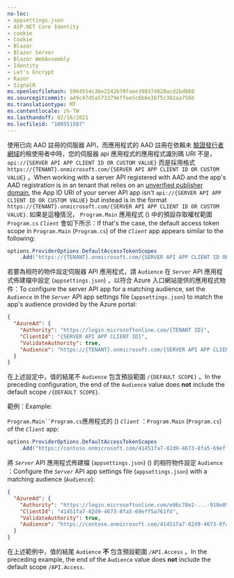 ```yaml
---
no-loc:
- appsettings.json
- ASP.NET Core Identity
- cookie
- Cookie
- Blazor
- Blazor Server
- Blazor WebAssembly
- Identity
- Let's Encrypt
- Razor
- SignalR
ms.openlocfilehash: 5964554c36e2242b70faee390374828acd2bd860
ms.sourcegitcommit: a49c47d5a573379effee5c6b6e36f5c302aa756b
ms.translationtype: MT
ms.contentlocale: zh-TW
ms.lasthandoff: 02/16/2021
ms.locfileid: "100551587"
---
```

<span data-ttu-id="656e5-101">使用已向 AAD 註冊的伺服器 API，而應用程式的 AAD 註冊在依賴未 [驗證發行者網域](/azure/active-directory/develop/howto-configure-publisher-domain)的租使用者中時，您的伺服器 api 應用程式的應用程式識別碼 URI 不是， `api://{SERVER API APP CLIENT ID OR CUSTOM VALUE}` 而是採用格式 `https://{TENANT}.onmicrosoft.com/{SERVER API APP CLIENT ID OR CUSTOM VALUE}` 。</span><span class="sxs-lookup"><span data-stu-id="656e5-101">When working with a server API registered with AAD and the app's AAD registration is in an tenant that relies on an [unverified publisher domain](/azure/active-directory/develop/howto-configure-publisher-domain), the App ID URI of your server API app isn't `api://{SERVER API APP CLIENT ID OR CUSTOM VALUE}` but instead is in the format `https://{TENANT}.onmicrosoft.com/{SERVER API APP CLIENT ID OR CUSTOM VALUE}`.</span></span> <span data-ttu-id="656e5-102">如果是這種情況， `Program.Main` 應用程式 () 中的預設存取權杖範圍 `Program.cs` *`Client`* 會如下所示：</span><span class="sxs-lookup"><span data-stu-id="656e5-102">If that's the case, the default access token scope in `Program.Main` (`Program.cs`) of the *`Client`* app appears similar to the following:</span></span>

```csharp
options.ProviderOptions.DefaultAccessTokenScopes
    .Add("https://{TENANT}.onmicrosoft.com/{SERVER API APP CLIENT ID OR CUSTOM VALUE}/{DEFAULT SCOPE}");
```

<span data-ttu-id="656e5-103">若要為相符的物件設定伺服器 API 應用程式，請 `Audience` 在 *`Server`* API 應用程式佈建檔中設定 (`appsettings.json`) ，以符合 Azure 入口網站提供的應用程式物件：</span><span class="sxs-lookup"><span data-stu-id="656e5-103">To configure the server API app for a matching audience, set the `Audience` in the *`Server`* API app settings file (`appsettings.json`) to match the app's audience provided by the Azure portal:</span></span>

```json
{
  "AzureAd": {
    "Authority": "https://login.microsoftonline.com/{TENANT ID}",
    "ClientId": "{SERVER API APP CLIENT ID}",
    "ValidateAuthority": true,
    "Audience": "https://{TENANT}.onmicrosoft.com/{SERVER API APP CLIENT ID OR CUSTOM VALUE}"
  }
}
```

<span data-ttu-id="656e5-104">在上述設定中，值的結尾不 `Audience` 包含預設範圍 `/{DEFAULT SCOPE}` 。</span><span class="sxs-lookup"><span data-stu-id="656e5-104">In the preceding configuration, the end of the `Audience` value does **not** include the default scope `/{DEFAULT SCOPE}`.</span></span>

<span data-ttu-id="656e5-105">範例：</span><span class="sxs-lookup"><span data-stu-id="656e5-105">Example:</span></span>

<span data-ttu-id="656e5-106">`Program.Main``Program.cs`應用程式的 () *`Client`* ：</span><span class="sxs-lookup"><span data-stu-id="656e5-106">`Program.Main` (`Program.cs`) of the *`Client`* app:</span></span>

```csharp
options.ProviderOptions.DefaultAccessTokenScopes
    .Add("https://contoso.onmicrosoft.com/41451fa7-82d9-4673-8fa5-69eff5a761fd/API.Access");
```

<span data-ttu-id="656e5-107">將 *`Server`* API 應用程式佈建檔 (`appsettings.json`)  () 的相符物件設定 `Audience` ：</span><span class="sxs-lookup"><span data-stu-id="656e5-107">Configure the *`Server`* API app settings file (`appsettings.json`) with a matching audience (`Audience`):</span></span>

```json
{
  "AzureAd": {
    "Authority": "https://login.microsoftonline.com/e86c78e2-...-918e0565a45e",
    "ClientId": "41451fa7-82d9-4673-8fa5-69eff5a761fd",
    "ValidateAuthority": true,
    "Audience": "https://contoso.onmicrosoft.com/41451fa7-82d9-4673-8fa5-69eff5a761fd"
  }
}
```

<span data-ttu-id="656e5-108">在上述範例中，值的結尾 `Audience` **不** 包含預設範圍 `/API.Access` 。</span><span class="sxs-lookup"><span data-stu-id="656e5-108">In the preceding example, the end of the `Audience` value does **not** include the default scope `/API.Access`.</span></span>
